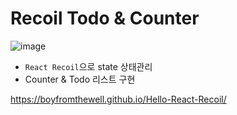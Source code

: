 # Recoil Todo & Counter
![image](https://user-images.githubusercontent.com/86250281/195786964-241ca50c-4434-44cb-ad04-bcaf1af31e71.png)
* `React Recoil`으로 state 상태관리
* Counter & Todo 리스트 구현

https://boyfromthewell.github.io/Hello-React-Recoil/

